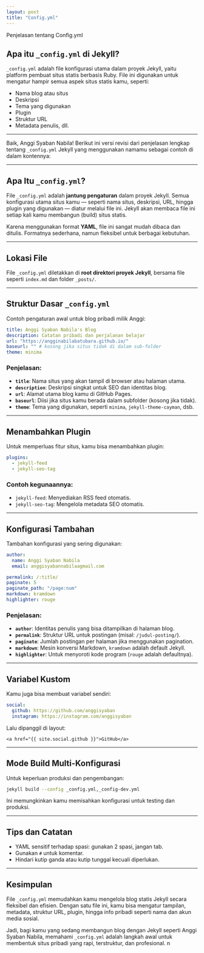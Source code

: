 ```yaml
---
layout: post
title: "Config.yml"
---
```



Penjelasan tentang Config.yml

##  Apa itu `_config.yml` di Jekyll?

`_config.yml` adalah file konfigurasi utama dalam proyek Jekyll, yaitu platform pembuat situs statis berbasis Ruby. File ini digunakan untuk mengatur hampir semua aspek situs statis kamu, seperti:

* Nama blog atau situs
* Deskripsi
* Tema yang digunakan
* Plugin
* Struktur URL
* Metadata penulis, dll.

---

Baik, Anggi Syaban Nabila! Berikut ini versi revisi dari penjelasan lengkap tentang `_config.yml` Jekyll yang menggunakan namamu sebagai contoh di dalam kontennya:

---

##  Apa Itu `_config.yml`?

File `_config.yml` adalah **jantung pengaturan** dalam proyek Jekyll. Semua konfigurasi utama situs kamu — seperti nama situs, deskripsi, URL, hingga plugin yang digunakan — diatur melalui file ini. Jekyll akan membaca file ini setiap kali kamu membangun (build) situs statis.

Karena menggunakan format **YAML**, file ini sangat mudah dibaca dan ditulis. Formatnya sederhana, namun fleksibel untuk berbagai kebutuhan.

---

##  Lokasi File

File `_config.yml` diletakkan di **root direktori proyek Jekyll**, bersama file seperti `index.md` dan folder `_posts/`.

---

##  Struktur Dasar `_config.yml`

Contoh pengaturan awal untuk blog pribadi milik Anggi:

```yaml
title: Anggi Syaban Nabila's Blog
description: Catatan pribadi dan perjalanan belajar
url: "https://angginabilabatubara.github.io/"
baseurl: "" # kosong jika situs tidak di dalam sub-folder
theme: minima
```

### Penjelasan:

* **`title`**: Nama situs yang akan tampil di browser atau halaman utama.
* **`description`**: Deskripsi singkat untuk SEO dan identitas blog.
* **`url`**: Alamat utama blog kamu di GitHub Pages.
* **`baseurl`**: Diisi jika situs kamu berada dalam subfolder (kosong jika tidak).
* **`theme`**: Tema yang digunakan, seperti `minima`, `jekyll-theme-cayman`, dsb.

---

##  Menambahkan Plugin

Untuk memperluas fitur situs, kamu bisa menambahkan plugin:

```yaml
plugins:
  - jekyll-feed
  - jekyll-seo-tag
```

### Contoh kegunaannya:

* `jekyll-feed`: Menyediakan RSS feed otomatis.
* `jekyll-seo-tag`: Mengelola metadata SEO otomatis.

---

##  Konfigurasi Tambahan

Tambahan konfigurasi yang sering digunakan:

```yaml
author:
  name: Anggi Syaban Nabila
  email: anggisyabannabilaagmail.com

permalink: /:title/
paginate: 5
paginate_path: "/page:num"
markdown: kramdown
highlighter: rouge
```

### Penjelasan:

* **`author`**: Identitas penulis yang bisa ditampilkan di halaman blog.
* **`permalink`**: Struktur URL untuk postingan (misal: `/judul-posting/`).
* **`paginate`**: Jumlah postingan per halaman jika menggunakan pagination.
* **`markdown`**: Mesin konversi Markdown, `kramdown` adalah default Jekyll.
* **`highlighter`**: Untuk menyoroti kode program (`rouge` adalah defaultnya).

---

##  Variabel Kustom

Kamu juga bisa membuat variabel sendiri:

```yaml
social:
  github: https://github.com/anggisyaban
  instagram: https://instagram.com/anggisyaban
```

Lalu dipanggil di layout:

```liquid
<a href="{{ site.social.github }}">GitHub</a>
```

---

##  Mode Build Multi-Konfigurasi

Untuk keperluan produksi dan pengembangan:

```bash
jekyll build --config _config.yml,_config-dev.yml
```

Ini memungkinkan kamu memisahkan konfigurasi untuk testing dan produksi.

---

##  Tips dan Catatan

* YAML sensitif terhadap spasi: gunakan 2 spasi, jangan tab.
* Gunakan `#` untuk komentar.
* Hindari kutip ganda atau kutip tunggal kecuali diperlukan.

---

##  Kesimpulan

File `_config.yml` memudahkan kamu mengelola blog statis Jekyll secara fleksibel dan efisien. Dengan satu file ini, kamu bisa mengatur tampilan, metadata, struktur URL, plugin, hingga info pribadi seperti nama dan akun media sosial.

Jadi, bagi kamu yang sedang membangun blog dengan Jekyll seperti Anggi Syaban Nabila, memahami `_config.yml` adalah langkah awal untuk membentuk situs pribadi yang rapi, terstruktur, dan profesional.
 n